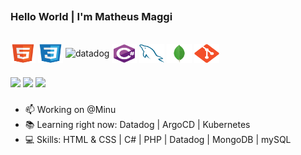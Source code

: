 ##

### Hello World | I'm Matheus Maggi 


<div style="display: inline_block"><br>

  <img align="center" alt="html" height="30" width="40" src="https://raw.githubusercontent.com/devicons/devicon/master/icons/html5/html5-original.svg">
  <img align="center" alt="css" height="30" width="40" src="https://raw.githubusercontent.com/devicons/devicon/master/icons/css3/css3-original.svg">
  <img align="center" alt="datadog" height="30" width="40" src="https://cloudlegends.nl/wp-content/uploads/2023/01/datadog-white-dog.png">
  <img align="center" alt="c#" height="30" width="40" src="https://raw.githubusercontent.com/devicons/devicon/master/icons/csharp/csharp-original.svg">
  <img align="center" alt="mysql" height="30" width="40" src="https://github.com/devicons/devicon/blob/master/icons/mysql/mysql-original.svg">
  <img align="center" alt="mongodb" height="30" width="40" src="https://github.com/devicons/devicon/blob/master/icons/mongodb/mongodb-original.svg">
  <img align="center" alt="_git" height="30" width="40" src="https://github.com/devicons/devicon/blob/master/icons/git/git-original.svg">
  
</div>

###
  
<div> 

  <a href="https://www.twitch.tv/mmaggi" target="_blank"><img src="https://img.shields.io/badge/Twitch-9146FF?style=for-the-badge&logo=twitch&logoColor=white" target="_blank"></a>
  <a href = "mailto:matheus.lsmaggi@gmail.com"><img src="https://img.shields.io/badge/-Gmail-%23333?style=for-the-badge&logo=gmail&logoColor=white" target="_blank"></a>
  <a href="https://www.linkedin.com/in/matheus-maggi/" target="_blank"><img src="https://img.shields.io/badge/-LinkedIn-%230077B5?style=for-the-badge&logo=linkedin&logoColor=white" target="_blank"></a> 

</div>

###

- 📫 Working on @Minu
- 📚 Learning right now: Datadog | ArgoCD | Kubernetes
- 💻 Skills: HTML & CSS | C# | PHP | Datadog | MongoDB | mySQL

 ##
